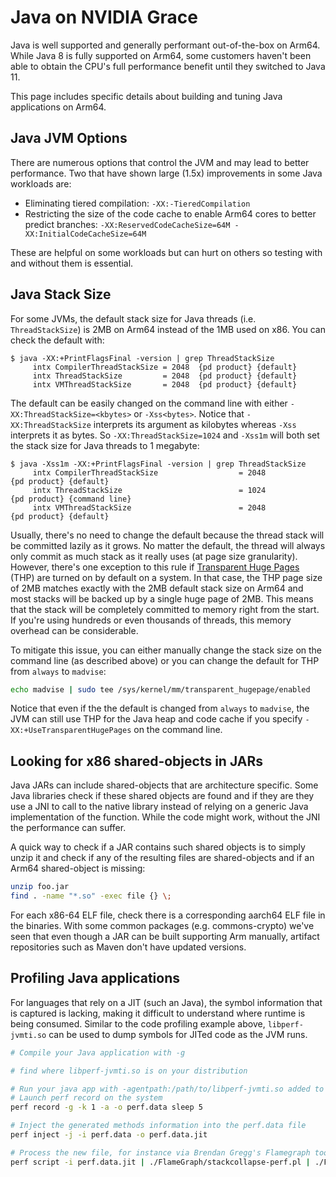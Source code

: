 # Java on NVIDIA Grace

Java is well supported and generally performant out-of-the-box on Arm64. While Java 8 is fully supported on Arm64, some customers haven't been able to obtain the CPU's full performance benefit until they switched to Java 11.

This page includes specific details about building and tuning Java applications on Arm64.

## Java JVM Options
There are numerous options that control the JVM and may lead to better performance. Two that have shown large (1.5x) improvements in some Java workloads are:

 * Eliminating tiered compilation: `-XX:-TieredCompilation`
 * Restricting the size of the code cache to enable Arm64 cores to better predict branches: `-XX:ReservedCodeCacheSize=64M -XX:InitialCodeCacheSize=64M`
 
These are helpful on some workloads but can hurt on others so testing with and without them is essential.

## Java Stack Size
For some JVMs, the default stack size for Java threads (i.e. `ThreadStackSize`) is 2MB on Arm64 instead of the 1MB used on x86. You can check the default with:
```
$ java -XX:+PrintFlagsFinal -version | grep ThreadStackSize
     intx CompilerThreadStackSize = 2048  {pd product} {default}
     intx ThreadStackSize         = 2048  {pd product} {default}
     intx VMThreadStackSize       = 2048  {pd product} {default}
```
The default can be easily changed on the command line with either `-XX:ThreadStackSize=<kbytes>` or `-Xss<bytes>`. Notice that `-XX:ThreadStackSize` interprets its argument as kilobytes whereas `-Xss` interprets it as bytes. So `-XX:ThreadStackSize=1024` and `-Xss1m` will both set the stack size for Java threads to 1 megabyte:
```
$ java -Xss1m -XX:+PrintFlagsFinal -version | grep ThreadStackSize
     intx CompilerThreadStackSize                  = 2048                                   {pd product} {default}
     intx ThreadStackSize                          = 1024                                   {pd product} {command line}
     intx VMThreadStackSize                        = 2048                                   {pd product} {default}
```

Usually, there's no need to change the default because the thread stack will be committed lazily as it grows. No matter the default, the thread will always only commit as much stack as it really uses (at page size granularity). However, there's one exception to this rule if [Transparent Huge Pages](https://www.kernel.org/doc/html/latest/admin-guide/mm/transhuge.html) (THP) are turned on by default on a system. In that case, the THP page size of 2MB matches exactly with the 2MB default stack size on Arm64 and most stacks will be backed up by a single huge page of 2MB. This means that the stack will be completely committed to memory right from the start. If you're using hundreds or even thousands of threads, this memory overhead can be considerable.

To mitigate this issue, you can either manually change the stack size on the command line (as described above) or you can change the default for THP from `always` to `madvise`:
```bash
echo madvise | sudo tee /sys/kernel/mm/transparent_hugepage/enabled
```

Notice that even if the the default is changed from `always` to `madvise`, the JVM can still use THP for the Java heap and code cache if you specify `-XX:+UseTransparentHugePages` on the command line.

## Looking for x86 shared-objects in JARs
Java JARs can include shared-objects that are architecture specific. Some Java libraries check
if these shared objects are found and if they are they use a JNI to call to the native library
instead of relying on a generic Java implementation of the function. While the code might work,
without the JNI the performance can suffer.

A quick way to check if a JAR contains such shared objects is to simply unzip it and check if
any of the resulting files are shared-objects and if an Arm64 shared-object is missing:
```bash
unzip foo.jar
find . -name "*.so" -exec file {} \;
```
For each x86-64 ELF file, check there is a corresponding aarch64 ELF file in the binaries. With some common packages (e.g. commons-crypto) we've seen that even though a JAR can be built supporting Arm manually, artifact repositories such as Maven don't have updated versions. 


## Profiling Java applications
For languages that rely on a JIT (such an Java), the symbol information that is captured is lacking, making it difficult to understand where runtime is being consumed. Similar to the code profiling example above, `libperf-jvmti.so` can be used to dump symbols for JITed code as the JVM runs.

```bash
# Compile your Java application with -g

# find where libperf-jvmti.so is on your distribution

# Run your java app with -agentpath:/path/to/libperf-jvmti.so added to the command line
# Launch perf record on the system
perf record -g -k 1 -a -o perf.data sleep 5

# Inject the generated methods information into the perf.data file
perf inject -j -i perf.data -o perf.data.jit

# Process the new file, for instance via Brendan Gregg's Flamegraph tools
perf script -i perf.data.jit | ./FlameGraph/stackcollapse-perf.pl | ./FlameGraph/flamegraph.pl > ./flamegraph.svg
```